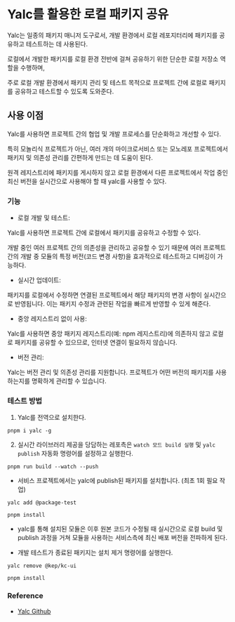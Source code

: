 # Yalc를 활용한 로컬 패키지 공유

Yalc는 일종의 패키지 매니저 도구로서, 개발 환경에서 로컬 레포지터리에 패키지를 공유하고 테스트하는 데 사용된다.

로컬에서 개발한 패키지를 로컬 환경 전반에 걸쳐 공유하기 위한 단순한 로컬 저장소 역할을 수행하며,

주로 로컬 개발 환경에서 패키지 관리 및 테스트 목적으로 프로젝트 간에 로컬로 패키지를 공유하고 테스트할 수 있도록 도와준다.

## 사용 이점

Yalc를 사용하면 프로젝트 간의 협업 및 개발 프로세스를 단순화하고 개선할 수 있다.

특히 모놀리식 프로젝트가 아닌, 여러 개의 마이크로서비스 또는 모노레포 프로젝트에서 패키지 및 의존성 관리를 간편하게 만드는 데 도움이 된다.

원격 레지스트리에 패키지를 게시하지 않고 로컬 환경에서 다른 프로젝트에서 작업 중인 최신 버전을 실시간으로 사용해야 할 때 yalc를 사용할 수 있다.


### 기능

- 로컬 개발 및 테스트: 

Yalc를 사용하면 프로젝트 간에 로컬에서 패키지를 공유하고 수정할 수 있다.

개발 중인 여러 프로젝트 간의 의존성을 관리하고 공유할 수 있기 때문에 여러 프로젝트 간의 개발 중 모듈의 특정 버전(코드 변경 사항)을 효과적으로 테스트하고 디버깅이 가능하다.

 
- 실시간 업데이트: 

패키지를 로컬에서 수정하면 연결된 프로젝트에서 해당 패키지의 변경 사항이 실시간으로 반영됩니다. 이는 패키지 수정과 관련된 작업을 빠르게 반영할 수 있게 해준다.

- 중앙 레지스트리 없이 사용: 

Yalc를 사용하면 중앙 패키지 레지스트리(예: npm 레지스트리)에 의존하지 않고 로컬로 패키지를 공유할 수 있으므로, 인터넷 연결이 필요하지 않습니다.

- 버전 관리: 

Yalc는 버전 관리 및 의존성 관리를 지원합니다. 프로젝트가 어떤 버전의 패키지를 사용하는지를 명확하게 관리할 수 있습니다.

### 테스트 방법

1. Yalc를 전역으로 설치한다.

```shell
pnpm i yalc -g
```

2. 실시간 라이브러리 제공을 당담하는 레포측은 `watch 모드 build 실행` 및 `yalc publish` 자동화 명령어를 설정하고 실행한다.

```shell
pnpm run build --watch --push
```

- 서비스 프로젝트에서는 yalc에 publish된 패키지를 설치합니다. (최초 1회 필요 작업)
```shell
yalc add @package-test

pnpm install
```

- yalc를 통해 설치된 모듈은 이후 원본 코드가 수정될 때 실시간으로 로컬 build 및 publish 과정을 거쳐 모듈을 사용하는 서비스측에 최신 배포 버전을 전파하게 된다.

- 개발 테스트가 종료된 패키지는 설치 제거 명령어를 실행한다.

```shell
yalc remove @kep/kc-ui

pnpm install
```

### Reference

- [Yalc Github](https://github.com/wclr/yalc)